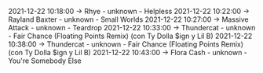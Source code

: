 2021-12-22 10:18:00 -> Rhye - unknown - Helpless
2021-12-22 10:22:00 -> Rayland Baxter - unknown - Small Worlds
2021-12-22 10:27:00 -> Massive Attack - unknown - Teardrop
2021-12-22 10:33:00 -> Thundercat - unknown - Fair Chance (Floating Points Remix) (con Ty Dolla $ign y Lil B)
2021-12-22 10:38:00 -> Thundercat - unknown - Fair Chance (Floating Points Remix) (con Ty Dolla $ign y Lil B)
2021-12-22 10:43:00 -> Flora Cash - unknown - You're Somebody Else
